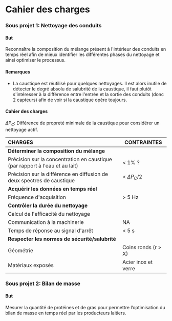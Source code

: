 # Cahier des charges

### Sous projet 1: Nettoyage des conduits

#### But

Reconnaître la composition du mélange présent à l'intérieur des conduits en temps réel afin de mieux identifier les différentes phases du nettoyage et ainsi optimiser le processus.

#### Remarques

- La caustique est réutilisé pour quelques nettoyages. Il est alors inutile de détecter le degré absolu de salubrité de la caustique, il faut plutôt s'intéresser à la différence entre l'entrée et la sortie des conduits (donc 2 capteurs) afin de voir si la caustique opère toujours.

#### Cahier des charges

$\Delta P_C$: Différence de propreté minimale de la caustique pour considérer un nettoyage actif.  

| CHARGES                                                      | CONTRAINTES         |
| :----------------------------------------------------------- | ------------------- |
| **Déterminer la composition du mélange**                     |                     |
| Précision sur la concentration en caustique (par rapport à l'eau et au lait) | < 1% ?              |
| Précision sur la différence en diffusion de deux spectres de caustique | < $\Delta P_C/2$    |
| **Acquérir les données en temps réel**                       |                     |
| Fréquence d'acquisition                                      | \> 5 Hz             |
| **Contrôler la durée du nettoyage**                          |                     |
| Calcul de l'efficacité du nettoyage                          |                     |
| Communication à la machinerie                                | NA                  |
| Temps de réponse au signal d'arrêt                           | < 5 s               |
| **Respecter les normes de sécurité/salubrité**               |                     |
| Géométrie                                                    | Coins ronds (r > X) |
| Matériaux exposés                                            | Acier inox et verre |

 

### Sous projet 2: Bilan de masse

#### But

Mesurer la quantité de protéines et de gras pour permettre l’optimisation du bilan de masse en temps réel par les producteurs laitiers.


